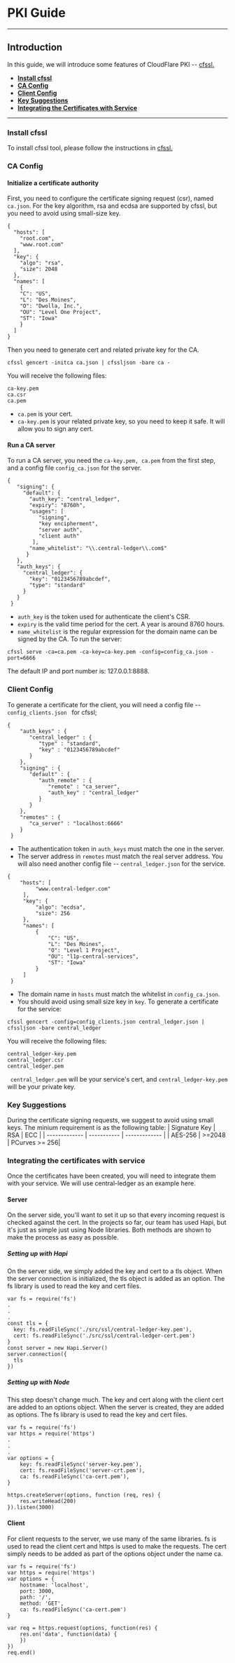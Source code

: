# PKI Guide
***

## Introduction
In this guide, we will introduce some features of CloudFlare PKI -- [cfssl.](#https://github.com/cloudflare/cfssl)
* [**Install cfssl**](#install-cfssl)
* [**CA Config**](#ca-config)
* [**Client Config**](#client-config)
* [**Key Suggestions**](#key-recommendations)
* [**Integrating the Certificates with Service**](#integrating-the-certificates-with-service)
***

### Install cfssl
To install cfssl tool, please follow the instructions in [cfssl.](#https://github.com/cloudflare/cfssl)

### CA Config
#### Initialize a certificate authority
First, you need to configure the certificate signing request (csr), named ```ca.json```. For the key algorithm, rsa and ecdsa are supported by cfssl, but you need to avoid using small-size key.
```
{
  "hosts": [
    "root.com",
    "www.root.com"
  ],
  "key": {
    "algo": "rsa",
    "size": 2048
  },
  "names": [
    {
    "C": "US",
    "L": "Des Moines",
    "O": "Dwolla, Inc.",
    "OU": "Level One Project",
    "ST": "Iowa"
    }
  ]
}
 ```
 Then you need to generate cert and related private key for the CA.
 ```
 cfssl gencert -initca ca.json | cfssljson -bare ca -
 ```
You will receive the following files:
```
ca-key.pem
ca.csr
ca.pem
```
* ```ca.pem``` is your cert.
* ```ca-key.pem``` is your related private key, so you need to keep it safe. It will allow you to sign any cert.

#### Run a CA server
To run a CA server, you need the ```ca-key.pem, ca.pem``` from the first step, and a config file ```config_ca.json``` for the server.
```
{
   "signing": {
     "default": {
       "auth_key": "central_ledger",
       "expiry": "8760h",
       "usages": [
          "signing",
          "key encipherment",
          "server auth",
          "client auth"
        ],
       "name_whitelist": "\\.central-ledger\\.com$"
      }
   },
   "auth_keys": {
     "central_ledger": {
       "key": "0123456789abcdef",
       "type": "standard"
     }
   }
 }
 ```
 * ```auth_key``` is the token used for authenticate the client's CSR.
 * ```expiry``` is the valid time period for the cert. A year is around 8760 hours.
 * ```name_whitelist``` is the regular expression for the domain name can be signed by the CA.
To run the server:
```
cfssl serve -ca=ca.pem -ca-key=ca-key.pem -config=config_ca.json -port=6666
```
The default IP and port number is: 127.0.0.1:8888.

### Client Config
To generate a certificate for the client, you will need a config file -- ```config_clients.json ``` for cfssl;
```
{
    "auth_keys" : {
       "central_ledger" : {
          "type" : "standard",
          "key" : "0123456789abcdef"
       }
    },
    "signing" : {
       "default" : {
          "auth_remote" : {
             "remote" : "ca_server",
             "auth_key" : "central_ledger"
          }
       }
    },
    "remotes" : {
       "ca_server" : "localhost:6666"
    }
 }
 ```
* The authentication token in ```auth_keys``` must match the one in the server.
* The server address in ```remotes``` must match the real server address.
You will also need another config file -- ```central_ledger.json``` for the service.
```
{
    "hosts": [
         "www.central-ledger.com"
     ],
     "key": {
         "algo": "ecdsa",
         "size": 256
     },
     "names": [
         {
             "C": "US",
             "L": "Des Moines",
             "O": "Level 1 Project",
             "OU": "l1p-central-services",
             "ST": "Iowa"
         }
     ]
 }
 ```
 * The domain name in ```hosts``` must match the whitelist in ```config_ca.json```.
 * You should avoid using small size key in ```key```.
To generate a certificate for the service:
```
cfssl gencert -config=config_clients.json central_ledger.json | cfssljson -bare central_ledger
```
You will receive the following files:
```
central_ledger-key.pem
central_ledger.csr
central_ledger.pem
```
``` central_ledger.pem``` will be your service's cert, and ```central_ledger-key.pem``` will be your private key.

### Key Suggestions
During the certificate signing requests, we suggest to avoid using small keys. The minium requirement is as the following table:
| Signature Key |     RSA     |      ECC      |
| ------------- | ----------- | ------------- |
|    AES-256    |    >=2048   | PCurves >= 256|

### Integrating the certificates with service
Once the certificates have been created, you will need to integrate them with your service. We will use central-ledger as an example here.

#### Server
On the server side, you'll want to set it up so that every incoming request is checked against the cert. In the projects so far, our team has used Hapi, but it's just as simple just using Node libraries.
Both methods are shown to make the process as easy as possible.

##### Setting up with Hapi
On the server side, we simply added the key and cert to a tls object. When the server connection is initialized, the tls object is added as an option.
The fs library is used to read the key and cert files.

```
var fs = require('fs') 
.
.
.
const tls = {
  key: fs.readFileSync('./src/ssl/central-ledger-key.pem'),
  cert: fs.readFileSync('./src/ssl/central-ledger-cert.pem')
}
const server = new Hapi.Server()
server.connection({
  tls
})
```


##### Setting up with Node
This step doesn't change much. The key and cert along with the client cert are added to an options object. When the server is created, they are added as options.
The fs library is used to read the key and cert files.

```
var fs = require('fs') 
var https = require('https') 
.
.
.
var options = { 
    key: fs.readFileSync('server-key.pem'), 
    cert: fs.readFileSync('server-crt.pem'), 
    ca: fs.readFileSync('ca-cert.pem'), 
}

https.createServer(options, function (req, res) { 
    res.writeHead(200) 
}).listen(3000)
```    

#### Client
For client requests to the server, we use many of the same libraries. fs is used to read the client cert and https is used to make the requests. 
The cert simply needs to be added as part of the options object under the name ca.

```
var fs = require('fs') 
var https = require('https') 
var options = { 
    hostname: 'localhost', 
    port: 3000, 
    path: '/', 
    method: 'GET', 
    ca: fs.readFileSync('ca-cert.pem') 
}

var req = https.request(options, function(res) { 
    res.on('data', function(data) { 
    }) 
}) 
req.end()
```